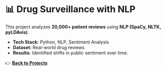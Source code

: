 # 📊 Drug Surveillance with NLP

This project analyzes **20,000+ patient reviews** using **NLP (SpaCy, NLTK, pyLDAvis)**.

- **Tech Stack:** Python, NLP, Sentiment Analysis
- **Dataset:** Real-world drug reviews
- **Results:** Identified shifts in public sentiment over time.

👉 **[Back to Projects](../projects.md)**
